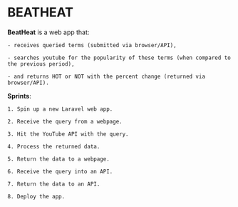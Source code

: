 # BEATHEAT

**BeatHeat** is a web app that:
	
	- receives queried terms (submitted via browser/API), 
	
	- searches youtube for the popularity of these terms (when compared to the previous period), 
	
	- and returns HOT or NOT with the percent change (returned via browser/API).

**Sprints**:
	
	1. Spin up a new Laravel web app.

	2. Receive the query from a webpage.
	
	3. Hit the YouTube API with the query.
	
	4. Process the returned data.
	
	5. Return the data to a webpage.
	
	6. Receive the query into an API.
	
	7. Return the data to an API.

	8. Deploy the app.

